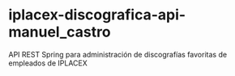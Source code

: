 # iplacex-discografica-api-manuel_castro
API REST Spring para administración de discografías favoritas de empleados de IPLACEX
